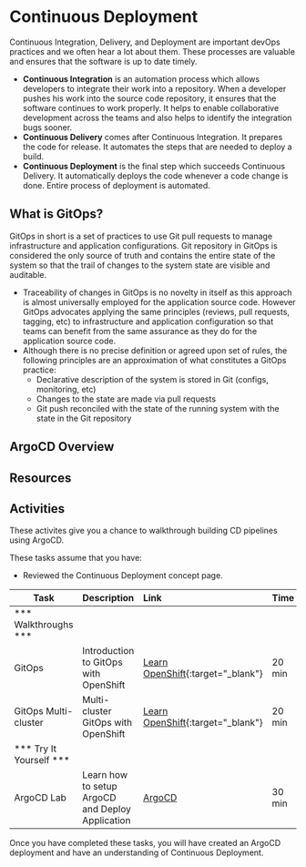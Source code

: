 # Continuous Deployment

Continuous Integration, Delivery, and Deployment are important devOps practices and we often hear a lot about them. These processes are valuable and ensures that the software is up to date timely.

- **Continuous Integration** is an automation process which allows developers to integrate their work into a repository. When a developer pushes his work into the source code repository, it ensures that the software continues to work properly. It helps to enable collaborative development across the teams and also helps to identify the integration bugs sooner.
- **Continuous Delivery** comes after Continuous Integration. It prepares the code for release. It automates the steps that are needed to deploy a build.
- **Continuous Deployment** is the final step which succeeds Continuous Delivery. It automatically deploys the code whenever a code change is done. Entire process of deployment is automated.

## What is GitOps?
GitOps in short is a set of practices to use Git pull requests to manage infrastructure and application configurations. Git repository in GitOps is considered the only source of truth and contains the entire state of the system so that the trail of changes to the system state are visible and auditable.

- Traceability of changes in GitOps is no novelty in itself as this approach is almost universally employed for the application source code. However GitOps advocates applying the same principles (reviews, pull requests, tagging, etc) to infrastructure and application
configuration so that teams can benefit from the same assurance as they do for the application source code.
- Although there is no precise definition or agreed upon set of rules, the following principles are an approximation of what constitutes a GitOps practice:
  - Declarative description of the system is stored in Git (configs, monitoring, etc)
  - Changes to the state are made via pull requests
  - Git push reconciled with the state of the running system with the state in the Git repository

## ArgoCD Overview
## Resources

<CardGroup>
<MiniCard title="Understanding GitOps" href="/slides/05-Understanding-GitOps.pdf">
</MiniCard>
</CardGroup>

## Activities

These activites give you a chance to walkthrough building CD pipelines using ArgoCD.

These tasks assume that you have:
 - Reviewed the Continuous Deployment concept page.

| Task                            | Description         | Link        | Time    |
| --------------------------------| ------------------  |:----------- |---------|
| *** Walkthroughs ***                         |         |         |     |
| GitOps | Introduction to GitOps with OpenShift | [Learn OpenShift](https://learn.openshift.com/introduction/gitops-introduction/){:target="_blank"} | 20 min |
| GitOps Multi-cluster | Multi-cluster GitOps with OpenShift | [Learn OpenShift](https://learn.openshift.com/introduction/gitops-multicluster/){:target="_blank"} | 20 min |
| *** Try It Yourself ***                         |         |         |     |
| ArgoCD Lab | Learn how to setup ArgoCD and Deploy Application | [ArgoCD](../continuous-deployment/activities/openshift/) | 30 min |

Once you have completed these tasks, you will have created an ArgoCD deployment and have an understanding of Continuous Deployment.
